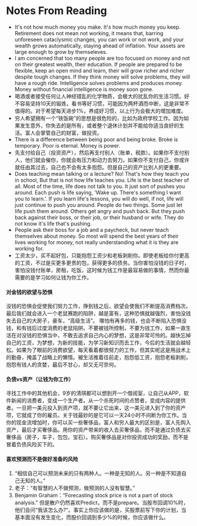 # Notes From Reading

- It's not how much money you make. It's how much money you keep. Retirement does not mean not working, it means that, barring unforeseen cataclysmic changes, you can work or not work, and your wealth grows automatically, staying ahead of inflation. Your assets are large enough to grow by themseleves. 
- I am concerned that too many people are too focused on money and not on their greatest wealth, their education. If people are prepared to be flexible, keep an open mind and learn, their will grow richer and richer despite tough changes. If they think money will solve problems, they will have a rough ride. Intelligence solves problems and produces money. Money without financial intelligence is money soon gone. 
- 喝酒或者接受任何让人神经错乱的化学物质，会极大的扰乱你的生活习惯。好不容易坚持10天的锻炼，看书等好习惯，可能因为两杯酒而中断，这是非常不值得的。对于希望每天进步1%，养成好习惯，以上行为会极大的增加难度。
- 穷人希望拥有一个“铁饭碗”的思想是很危险的，比如为政府学校工作。因为如果发生意外，你失去的是所有，或者整个退休计划并不能给你适当良好的生活。富人会掌管自己的财富，做投资。
- There is a difference between being poor and being broke. Broke is temporary. Poor is eternal. Money is power.
- 先支付给自己（投资资产），然后再支付别人（账单，税款）。如果你不支付别人，他们就会催你，你就会有压力和动力去努力。如果你不支付自己，你或许就任由其过去，自己也不会有太多抱怨。但是自己的资产比别人的更重要。
- Does teaching mean talking or a lecture? No! That's how they teach you in school, But that is not how life teaches you. Life is the best teacher of all. Most of the time, life does not talk to you. It just sort of pushes you around. Each push is life saying, 'Wake up. There's something I want you to learn.'. If you learn life's lessons, you will do well, if not, life will just continue to push you around. People do two things. Some just let life push them around. Others get angry and push back. But they push back against their boss, or their job, or their husband or wife. They do not know it's life that's pushing.
- People ask their boss for a job and a paycheck, but never teach themselves about money. So most will spend the best years of their lives working for money, not really understanding what it is they are working for. 
- 工资太少，买不起好包，只能抱怨工资少和老板剥削你。即使老板给你付更高的工资，不过是买更多更贵的包，获得更多的债务。当你害怕没钱的日子时，害怕没钱付账单，房租，吃饭，这时候为钱工作是最容易做的事情，然而你最需要的是学习如何让钱为你工作。

#### 对金钱的欲望与恐惧
没钱的恐惧会促使我们努力工作，挣到钱之后，欲望会使我们不断提高消费档次。最后我们就会进入一个老鼠赛跑的陷阱，越是富有，这种恐惧就越强烈，害怕没钱失去自己的大房子，豪车，“高级生活”。
哪怕有再多的钱，也会不断陷入恐惧没钱，和有钱后过度消费的老鼠陷阱。不要被钱所控制，不要为钱工作，如果一直生活在对没钱的恐惧当中，不敢去追求自己内心的梦想，这是非常可怜的。越快忘掉自己的工资，为梦想，为新的技能，为学习新知识而去工作，今后的生活就会越轻松。如果为了眼前的消费欲望，每天看着都很努力的工作，但其实呢这是用战术上的勤奋，掩盖了战略上的懒惰。被生活推着往前走，抱怨低工资，抱怨老板剥削，抱怨有钱人的贪婪，最后不甘心，却又无可奈何。

#### 负债vs资产（让钱为你工作）
寻找工作中的其他机会，9岁的清琪都可以想到开一个借阅室，让自己从APP，软件新闻的消费者，变成一个生产者。从一个杀死时间的点赞者，变成内容的提供者。一旦把一美元投入到资产项，就不要让它出来，这一美元进入到了你的资产项，它就成了你的雇员。关于钱最妙的是它可以一天24小时不间断为你工作。当你的现金流增加时，你可以买一些奢侈品，富人和穷人最大的区别是，富人先购入资产，最后才买奢侈品。用你的资产带来的收入去买奢侈品，而不是通过负债去买奢侈品（房子，车子，包包，宝石）。购买奢侈品是对你投资成功的奖励，而不是冒着负债风险买下的。

#### 喜欢预测而不是做好准备的风险
1. “相信自己可以预测未来的只有两种人。一种是无知的人。另一种是不知道自己无知的人。”
2. 老子：“有智慧的人不做预测，做预测的人没有智慧。”
3. Benjamin Graham：“Forecasting stock price is not a part of stock analysis.”
但是散户仍然喜欢Predict，而不是prepare。当股市回调10%时，他们会问“我该怎么办?”。事实上你应该做的是，买股票前写下你的计划，当基本面没有发生变化，而股价回调到多少%的时候，你应该做什么。
